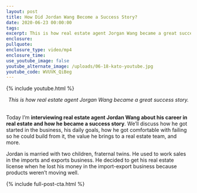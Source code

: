 ```yaml
---
layout: post
title: How Did Jordan Wang Become a Success Story?
date: 2020-06-23 00:00:00
tags:
excerpt: This is how real estate agent Jorgan Wang became a great success story.
enclosure:
pullquote:
enclosure_type: video/mp4
enclosure_time:
use_youtube_image: false
youtube_alternate_image: /uploads/06-18-kato-youtube.jpg
youtube_code: WVUVK_QiBeg
---
```


{% include youtube.html %}

<center><em>This is how real estate agent Jorgan Wang became a great success story.</em></center>

<br>Today I’m **interviewing real estate agent Jordan Wang about his career in real estate and how he became a success story**. We’ll discuss how he got started in the business, his daily goals, how he got comfortable with failing so he could build from it, the value he brings to a real estate team, and more.

Jordan is married with two children, fraternal twins. He used to work sales in the imports and exports business. He decided to get his real estate license when he lost his money in the import-export business because products weren’t moving well.

{% include full-post-cta.html %}

&nbsp;